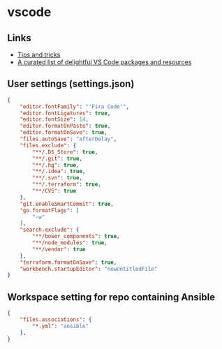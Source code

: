 # vscode

## Links

* [Tips and tricks](https://github.com/Microsoft/vscode-tips-and-tricks)
* [A curated list of delightful VS Code packages and resources](https://github.com/viatsko/awesome-vscode)

## User settings (settings.json)

```json
{
    "editor.fontFamily": "'Fira Code'",
    "editor.fontLigatures": true,
    "editor.fontSize": 14,
    "editor.formatOnPaste": true,
    "editor.formatOnSave": true,
    "files.autoSave": "afterDelay",
    "files.exclude": {
        "**/.DS_Store": true,
        "**/.git": true,
        "**/.hg": true,
        "**/.idea": true,
        "**/.svn": true,
        "**/.terraform": true,
        "**/CVS": true
    },
    "git.enableSmartCommit": true,
    "go.formatFlags": [
        "-w"
    ],
    "search.exclude": {
        "**/bower_components": true,
        "**/node_modules": true,
        "**/vendor": true
    },
    "terraform.formatOnSave": true,
    "workbench.startupEditor": "newUntitledFile"
}
```

## Workspace setting for repo containing Ansible

```json
{
    "files.associations": {
        "*.yml": "ansible"
    },
}
```